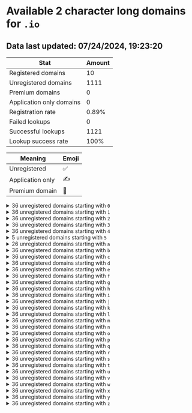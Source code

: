 # Available 2 character long domains for `.io`

## Data last updated: 07/24/2024, 19:23:20

|Stat|Amount|
|--|--|
|Registered domains|10|
|Unregistered domains|1111|
|Premium domains|0|
|Application only domains|0|
|Registration rate|0.89%|
|Failed lookups|0|
|Successful lookups|1121|
|Lookup success rate|100%|


|Meaning|Emoji|
|--|--|
|Unregistered|:white_check_mark:|
|Application only|:writing_hand:|
|Premium domain|:gem:|

<details>
<summary>36 unregistered domains starting with <bold><code>0</code></bold></summary>

|Type|Domain|
|--|--|
|:white_check_mark:|`00.io`|
|:white_check_mark:|`01.io`|
|:white_check_mark:|`02.io`|
|:white_check_mark:|`03.io`|
|:white_check_mark:|`04.io`|
|:white_check_mark:|`05.io`|
|:white_check_mark:|`06.io`|
|:white_check_mark:|`07.io`|
|:white_check_mark:|`08.io`|
|:white_check_mark:|`09.io`|
|:white_check_mark:|`0a.io`|
|:white_check_mark:|`0b.io`|
|:white_check_mark:|`0c.io`|
|:white_check_mark:|`0d.io`|
|:white_check_mark:|`0e.io`|
|:white_check_mark:|`0f.io`|
|:white_check_mark:|`0g.io`|
|:white_check_mark:|`0h.io`|
|:white_check_mark:|`0i.io`|
|:white_check_mark:|`0j.io`|
|:white_check_mark:|`0k.io`|
|:white_check_mark:|`0l.io`|
|:white_check_mark:|`0m.io`|
|:white_check_mark:|`0n.io`|
|:white_check_mark:|`0o.io`|
|:white_check_mark:|`0p.io`|
|:white_check_mark:|`0q.io`|
|:white_check_mark:|`0r.io`|
|:white_check_mark:|`0s.io`|
|:white_check_mark:|`0t.io`|
|:white_check_mark:|`0u.io`|
|:white_check_mark:|`0v.io`|
|:white_check_mark:|`0w.io`|
|:white_check_mark:|`0x.io`|
|:white_check_mark:|`0y.io`|
|:white_check_mark:|`0z.io`|
</details>
<details>
<summary>36 unregistered domains starting with <bold><code>1</code></bold></summary>

|Type|Domain|
|--|--|
|:white_check_mark:|`10.io`|
|:white_check_mark:|`11.io`|
|:white_check_mark:|`12.io`|
|:white_check_mark:|`13.io`|
|:white_check_mark:|`14.io`|
|:white_check_mark:|`15.io`|
|:white_check_mark:|`16.io`|
|:white_check_mark:|`17.io`|
|:white_check_mark:|`18.io`|
|:white_check_mark:|`19.io`|
|:white_check_mark:|`1a.io`|
|:white_check_mark:|`1b.io`|
|:white_check_mark:|`1c.io`|
|:white_check_mark:|`1d.io`|
|:white_check_mark:|`1e.io`|
|:white_check_mark:|`1f.io`|
|:white_check_mark:|`1g.io`|
|:white_check_mark:|`1h.io`|
|:white_check_mark:|`1i.io`|
|:white_check_mark:|`1j.io`|
|:white_check_mark:|`1k.io`|
|:white_check_mark:|`1l.io`|
|:white_check_mark:|`1m.io`|
|:white_check_mark:|`1n.io`|
|:white_check_mark:|`1o.io`|
|:white_check_mark:|`1p.io`|
|:white_check_mark:|`1q.io`|
|:white_check_mark:|`1r.io`|
|:white_check_mark:|`1s.io`|
|:white_check_mark:|`1t.io`|
|:white_check_mark:|`1u.io`|
|:white_check_mark:|`1v.io`|
|:white_check_mark:|`1w.io`|
|:white_check_mark:|`1x.io`|
|:white_check_mark:|`1y.io`|
|:white_check_mark:|`1z.io`|
</details>
<details>
<summary>36 unregistered domains starting with <bold><code>2</code></bold></summary>

|Type|Domain|
|--|--|
|:white_check_mark:|`20.io`|
|:white_check_mark:|`21.io`|
|:white_check_mark:|`22.io`|
|:white_check_mark:|`23.io`|
|:white_check_mark:|`24.io`|
|:white_check_mark:|`25.io`|
|:white_check_mark:|`26.io`|
|:white_check_mark:|`27.io`|
|:white_check_mark:|`28.io`|
|:white_check_mark:|`29.io`|
|:white_check_mark:|`2a.io`|
|:white_check_mark:|`2b.io`|
|:white_check_mark:|`2c.io`|
|:white_check_mark:|`2d.io`|
|:white_check_mark:|`2e.io`|
|:white_check_mark:|`2f.io`|
|:white_check_mark:|`2g.io`|
|:white_check_mark:|`2h.io`|
|:white_check_mark:|`2i.io`|
|:white_check_mark:|`2j.io`|
|:white_check_mark:|`2k.io`|
|:white_check_mark:|`2l.io`|
|:white_check_mark:|`2m.io`|
|:white_check_mark:|`2n.io`|
|:white_check_mark:|`2o.io`|
|:white_check_mark:|`2p.io`|
|:white_check_mark:|`2q.io`|
|:white_check_mark:|`2r.io`|
|:white_check_mark:|`2s.io`|
|:white_check_mark:|`2t.io`|
|:white_check_mark:|`2u.io`|
|:white_check_mark:|`2v.io`|
|:white_check_mark:|`2w.io`|
|:white_check_mark:|`2x.io`|
|:white_check_mark:|`2y.io`|
|:white_check_mark:|`2z.io`|
</details>
<details>
<summary>36 unregistered domains starting with <bold><code>3</code></bold></summary>

|Type|Domain|
|--|--|
|:white_check_mark:|`30.io`|
|:white_check_mark:|`31.io`|
|:white_check_mark:|`32.io`|
|:white_check_mark:|`33.io`|
|:white_check_mark:|`34.io`|
|:white_check_mark:|`35.io`|
|:white_check_mark:|`36.io`|
|:white_check_mark:|`37.io`|
|:white_check_mark:|`38.io`|
|:white_check_mark:|`39.io`|
|:white_check_mark:|`3a.io`|
|:white_check_mark:|`3b.io`|
|:white_check_mark:|`3c.io`|
|:white_check_mark:|`3d.io`|
|:white_check_mark:|`3e.io`|
|:white_check_mark:|`3f.io`|
|:white_check_mark:|`3g.io`|
|:white_check_mark:|`3h.io`|
|:white_check_mark:|`3i.io`|
|:white_check_mark:|`3j.io`|
|:white_check_mark:|`3k.io`|
|:white_check_mark:|`3l.io`|
|:white_check_mark:|`3m.io`|
|:white_check_mark:|`3n.io`|
|:white_check_mark:|`3o.io`|
|:white_check_mark:|`3p.io`|
|:white_check_mark:|`3q.io`|
|:white_check_mark:|`3r.io`|
|:white_check_mark:|`3s.io`|
|:white_check_mark:|`3t.io`|
|:white_check_mark:|`3u.io`|
|:white_check_mark:|`3v.io`|
|:white_check_mark:|`3w.io`|
|:white_check_mark:|`3x.io`|
|:white_check_mark:|`3y.io`|
|:white_check_mark:|`3z.io`|
</details>
<details>
<summary>36 unregistered domains starting with <bold><code>4</code></bold></summary>

|Type|Domain|
|--|--|
|:white_check_mark:|`40.io`|
|:white_check_mark:|`41.io`|
|:white_check_mark:|`42.io`|
|:white_check_mark:|`43.io`|
|:white_check_mark:|`44.io`|
|:white_check_mark:|`45.io`|
|:white_check_mark:|`46.io`|
|:white_check_mark:|`47.io`|
|:white_check_mark:|`48.io`|
|:white_check_mark:|`49.io`|
|:white_check_mark:|`4a.io`|
|:white_check_mark:|`4b.io`|
|:white_check_mark:|`4c.io`|
|:white_check_mark:|`4d.io`|
|:white_check_mark:|`4e.io`|
|:white_check_mark:|`4f.io`|
|:white_check_mark:|`4g.io`|
|:white_check_mark:|`4h.io`|
|:white_check_mark:|`4i.io`|
|:white_check_mark:|`4j.io`|
|:white_check_mark:|`4k.io`|
|:white_check_mark:|`4l.io`|
|:white_check_mark:|`4m.io`|
|:white_check_mark:|`4n.io`|
|:white_check_mark:|`4o.io`|
|:white_check_mark:|`4p.io`|
|:white_check_mark:|`4q.io`|
|:white_check_mark:|`4r.io`|
|:white_check_mark:|`4s.io`|
|:white_check_mark:|`4t.io`|
|:white_check_mark:|`4u.io`|
|:white_check_mark:|`4v.io`|
|:white_check_mark:|`4w.io`|
|:white_check_mark:|`4x.io`|
|:white_check_mark:|`4y.io`|
|:white_check_mark:|`4z.io`|
</details>
<details>
<summary>5 unregistered domains starting with <bold><code>5</code></bold></summary>

|Type|Domain|
|--|--|
|:white_check_mark:|`5a.io`|
|:white_check_mark:|`5b.io`|
|:white_check_mark:|`5c.io`|
|:white_check_mark:|`5d.io`|
|:white_check_mark:|`5e.io`|
</details>
<details>
<summary>26 unregistered domains starting with <bold><code>a</code></bold></summary>

|Type|Domain|
|--|--|
|:white_check_mark:|`a0.io`|
|:white_check_mark:|`a1.io`|
|:white_check_mark:|`a2.io`|
|:white_check_mark:|`a3.io`|
|:white_check_mark:|`a4.io`|
|:white_check_mark:|`a5.io`|
|:white_check_mark:|`a6.io`|
|:white_check_mark:|`a7.io`|
|:white_check_mark:|`a8.io`|
|:white_check_mark:|`a9.io`|
|:white_check_mark:|`ak.io`|
|:white_check_mark:|`al.io`|
|:white_check_mark:|`am.io`|
|:white_check_mark:|`an.io`|
|:white_check_mark:|`ao.io`|
|:white_check_mark:|`ap.io`|
|:white_check_mark:|`aq.io`|
|:white_check_mark:|`ar.io`|
|:white_check_mark:|`as.io`|
|:white_check_mark:|`at.io`|
|:white_check_mark:|`au.io`|
|:white_check_mark:|`av.io`|
|:white_check_mark:|`aw.io`|
|:white_check_mark:|`ax.io`|
|:white_check_mark:|`ay.io`|
|:white_check_mark:|`az.io`|
</details>
<details>
<summary>36 unregistered domains starting with <bold><code>b</code></bold></summary>

|Type|Domain|
|--|--|
|:white_check_mark:|`b0.io`|
|:white_check_mark:|`b1.io`|
|:white_check_mark:|`b2.io`|
|:white_check_mark:|`b3.io`|
|:white_check_mark:|`b4.io`|
|:white_check_mark:|`b5.io`|
|:white_check_mark:|`b6.io`|
|:white_check_mark:|`b7.io`|
|:white_check_mark:|`b8.io`|
|:white_check_mark:|`b9.io`|
|:white_check_mark:|`ba.io`|
|:white_check_mark:|`bb.io`|
|:white_check_mark:|`bc.io`|
|:white_check_mark:|`bd.io`|
|:white_check_mark:|`be.io`|
|:white_check_mark:|`bf.io`|
|:white_check_mark:|`bg.io`|
|:white_check_mark:|`bh.io`|
|:white_check_mark:|`bi.io`|
|:white_check_mark:|`bj.io`|
|:white_check_mark:|`bk.io`|
|:white_check_mark:|`bl.io`|
|:white_check_mark:|`bm.io`|
|:white_check_mark:|`bn.io`|
|:white_check_mark:|`bo.io`|
|:white_check_mark:|`bp.io`|
|:white_check_mark:|`bq.io`|
|:white_check_mark:|`br.io`|
|:white_check_mark:|`bs.io`|
|:white_check_mark:|`bt.io`|
|:white_check_mark:|`bu.io`|
|:white_check_mark:|`bv.io`|
|:white_check_mark:|`bw.io`|
|:white_check_mark:|`bx.io`|
|:white_check_mark:|`by.io`|
|:white_check_mark:|`bz.io`|
</details>
<details>
<summary>36 unregistered domains starting with <bold><code>c</code></bold></summary>

|Type|Domain|
|--|--|
|:white_check_mark:|`c0.io`|
|:white_check_mark:|`c1.io`|
|:white_check_mark:|`c2.io`|
|:white_check_mark:|`c3.io`|
|:white_check_mark:|`c4.io`|
|:white_check_mark:|`c5.io`|
|:white_check_mark:|`c6.io`|
|:white_check_mark:|`c7.io`|
|:white_check_mark:|`c8.io`|
|:white_check_mark:|`c9.io`|
|:white_check_mark:|`ca.io`|
|:white_check_mark:|`cb.io`|
|:white_check_mark:|`cc.io`|
|:white_check_mark:|`cd.io`|
|:white_check_mark:|`ce.io`|
|:white_check_mark:|`cf.io`|
|:white_check_mark:|`cg.io`|
|:white_check_mark:|`ch.io`|
|:white_check_mark:|`ci.io`|
|:white_check_mark:|`cj.io`|
|:white_check_mark:|`ck.io`|
|:white_check_mark:|`cl.io`|
|:white_check_mark:|`cm.io`|
|:white_check_mark:|`cn.io`|
|:white_check_mark:|`co.io`|
|:white_check_mark:|`cp.io`|
|:white_check_mark:|`cq.io`|
|:white_check_mark:|`cr.io`|
|:white_check_mark:|`cs.io`|
|:white_check_mark:|`ct.io`|
|:white_check_mark:|`cu.io`|
|:white_check_mark:|`cv.io`|
|:white_check_mark:|`cw.io`|
|:white_check_mark:|`cx.io`|
|:white_check_mark:|`cy.io`|
|:white_check_mark:|`cz.io`|
</details>
<details>
<summary>36 unregistered domains starting with <bold><code>d</code></bold></summary>

|Type|Domain|
|--|--|
|:white_check_mark:|`d0.io`|
|:white_check_mark:|`d1.io`|
|:white_check_mark:|`d2.io`|
|:white_check_mark:|`d3.io`|
|:white_check_mark:|`d4.io`|
|:white_check_mark:|`d5.io`|
|:white_check_mark:|`d6.io`|
|:white_check_mark:|`d7.io`|
|:white_check_mark:|`d8.io`|
|:white_check_mark:|`d9.io`|
|:white_check_mark:|`da.io`|
|:white_check_mark:|`db.io`|
|:white_check_mark:|`dc.io`|
|:white_check_mark:|`dd.io`|
|:white_check_mark:|`de.io`|
|:white_check_mark:|`df.io`|
|:white_check_mark:|`dg.io`|
|:white_check_mark:|`dh.io`|
|:white_check_mark:|`di.io`|
|:white_check_mark:|`dj.io`|
|:white_check_mark:|`dk.io`|
|:white_check_mark:|`dl.io`|
|:white_check_mark:|`dm.io`|
|:white_check_mark:|`dn.io`|
|:white_check_mark:|`do.io`|
|:white_check_mark:|`dp.io`|
|:white_check_mark:|`dq.io`|
|:white_check_mark:|`dr.io`|
|:white_check_mark:|`ds.io`|
|:white_check_mark:|`dt.io`|
|:white_check_mark:|`du.io`|
|:white_check_mark:|`dv.io`|
|:white_check_mark:|`dw.io`|
|:white_check_mark:|`dx.io`|
|:white_check_mark:|`dy.io`|
|:white_check_mark:|`dz.io`|
</details>
<details>
<summary>36 unregistered domains starting with <bold><code>e</code></bold></summary>

|Type|Domain|
|--|--|
|:white_check_mark:|`e0.io`|
|:white_check_mark:|`e1.io`|
|:white_check_mark:|`e2.io`|
|:white_check_mark:|`e3.io`|
|:white_check_mark:|`e4.io`|
|:white_check_mark:|`e5.io`|
|:white_check_mark:|`e6.io`|
|:white_check_mark:|`e7.io`|
|:white_check_mark:|`e8.io`|
|:white_check_mark:|`e9.io`|
|:white_check_mark:|`ea.io`|
|:white_check_mark:|`eb.io`|
|:white_check_mark:|`ec.io`|
|:white_check_mark:|`ed.io`|
|:white_check_mark:|`ee.io`|
|:white_check_mark:|`ef.io`|
|:white_check_mark:|`eg.io`|
|:white_check_mark:|`eh.io`|
|:white_check_mark:|`ei.io`|
|:white_check_mark:|`ej.io`|
|:white_check_mark:|`ek.io`|
|:white_check_mark:|`el.io`|
|:white_check_mark:|`em.io`|
|:white_check_mark:|`en.io`|
|:white_check_mark:|`eo.io`|
|:white_check_mark:|`ep.io`|
|:white_check_mark:|`eq.io`|
|:white_check_mark:|`er.io`|
|:white_check_mark:|`es.io`|
|:white_check_mark:|`et.io`|
|:white_check_mark:|`eu.io`|
|:white_check_mark:|`ev.io`|
|:white_check_mark:|`ew.io`|
|:white_check_mark:|`ex.io`|
|:white_check_mark:|`ey.io`|
|:white_check_mark:|`ez.io`|
</details>
<details>
<summary>36 unregistered domains starting with <bold><code>f</code></bold></summary>

|Type|Domain|
|--|--|
|:white_check_mark:|`f0.io`|
|:white_check_mark:|`f1.io`|
|:white_check_mark:|`f2.io`|
|:white_check_mark:|`f3.io`|
|:white_check_mark:|`f4.io`|
|:white_check_mark:|`f5.io`|
|:white_check_mark:|`f6.io`|
|:white_check_mark:|`f7.io`|
|:white_check_mark:|`f8.io`|
|:white_check_mark:|`f9.io`|
|:white_check_mark:|`fa.io`|
|:white_check_mark:|`fb.io`|
|:white_check_mark:|`fc.io`|
|:white_check_mark:|`fd.io`|
|:white_check_mark:|`fe.io`|
|:white_check_mark:|`ff.io`|
|:white_check_mark:|`fg.io`|
|:white_check_mark:|`fh.io`|
|:white_check_mark:|`fi.io`|
|:white_check_mark:|`fj.io`|
|:white_check_mark:|`fk.io`|
|:white_check_mark:|`fl.io`|
|:white_check_mark:|`fm.io`|
|:white_check_mark:|`fn.io`|
|:white_check_mark:|`fo.io`|
|:white_check_mark:|`fp.io`|
|:white_check_mark:|`fq.io`|
|:white_check_mark:|`fr.io`|
|:white_check_mark:|`fs.io`|
|:white_check_mark:|`ft.io`|
|:white_check_mark:|`fu.io`|
|:white_check_mark:|`fv.io`|
|:white_check_mark:|`fw.io`|
|:white_check_mark:|`fx.io`|
|:white_check_mark:|`fy.io`|
|:white_check_mark:|`fz.io`|
</details>
<details>
<summary>36 unregistered domains starting with <bold><code>g</code></bold></summary>

|Type|Domain|
|--|--|
|:white_check_mark:|`g0.io`|
|:white_check_mark:|`g1.io`|
|:white_check_mark:|`g2.io`|
|:white_check_mark:|`g3.io`|
|:white_check_mark:|`g4.io`|
|:white_check_mark:|`g5.io`|
|:white_check_mark:|`g6.io`|
|:white_check_mark:|`g7.io`|
|:white_check_mark:|`g8.io`|
|:white_check_mark:|`g9.io`|
|:white_check_mark:|`ga.io`|
|:white_check_mark:|`gb.io`|
|:white_check_mark:|`gc.io`|
|:white_check_mark:|`gd.io`|
|:white_check_mark:|`ge.io`|
|:white_check_mark:|`gf.io`|
|:white_check_mark:|`gg.io`|
|:white_check_mark:|`gh.io`|
|:white_check_mark:|`gi.io`|
|:white_check_mark:|`gj.io`|
|:white_check_mark:|`gk.io`|
|:white_check_mark:|`gl.io`|
|:white_check_mark:|`gm.io`|
|:white_check_mark:|`gn.io`|
|:white_check_mark:|`go.io`|
|:white_check_mark:|`gp.io`|
|:white_check_mark:|`gq.io`|
|:white_check_mark:|`gr.io`|
|:white_check_mark:|`gs.io`|
|:white_check_mark:|`gt.io`|
|:white_check_mark:|`gu.io`|
|:white_check_mark:|`gv.io`|
|:white_check_mark:|`gw.io`|
|:white_check_mark:|`gx.io`|
|:white_check_mark:|`gy.io`|
|:white_check_mark:|`gz.io`|
</details>
<details>
<summary>36 unregistered domains starting with <bold><code>h</code></bold></summary>

|Type|Domain|
|--|--|
|:white_check_mark:|`h0.io`|
|:white_check_mark:|`h1.io`|
|:white_check_mark:|`h2.io`|
|:white_check_mark:|`h3.io`|
|:white_check_mark:|`h4.io`|
|:white_check_mark:|`h5.io`|
|:white_check_mark:|`h6.io`|
|:white_check_mark:|`h7.io`|
|:white_check_mark:|`h8.io`|
|:white_check_mark:|`h9.io`|
|:white_check_mark:|`ha.io`|
|:white_check_mark:|`hb.io`|
|:white_check_mark:|`hc.io`|
|:white_check_mark:|`hd.io`|
|:white_check_mark:|`he.io`|
|:white_check_mark:|`hf.io`|
|:white_check_mark:|`hg.io`|
|:white_check_mark:|`hh.io`|
|:white_check_mark:|`hi.io`|
|:white_check_mark:|`hj.io`|
|:white_check_mark:|`hk.io`|
|:white_check_mark:|`hl.io`|
|:white_check_mark:|`hm.io`|
|:white_check_mark:|`hn.io`|
|:white_check_mark:|`ho.io`|
|:white_check_mark:|`hp.io`|
|:white_check_mark:|`hq.io`|
|:white_check_mark:|`hr.io`|
|:white_check_mark:|`hs.io`|
|:white_check_mark:|`ht.io`|
|:white_check_mark:|`hu.io`|
|:white_check_mark:|`hv.io`|
|:white_check_mark:|`hw.io`|
|:white_check_mark:|`hx.io`|
|:white_check_mark:|`hy.io`|
|:white_check_mark:|`hz.io`|
</details>
<details>
<summary>36 unregistered domains starting with <bold><code>i</code></bold></summary>

|Type|Domain|
|--|--|
|:white_check_mark:|`i0.io`|
|:white_check_mark:|`i1.io`|
|:white_check_mark:|`i2.io`|
|:white_check_mark:|`i3.io`|
|:white_check_mark:|`i4.io`|
|:white_check_mark:|`i5.io`|
|:white_check_mark:|`i6.io`|
|:white_check_mark:|`i7.io`|
|:white_check_mark:|`i8.io`|
|:white_check_mark:|`i9.io`|
|:white_check_mark:|`ia.io`|
|:white_check_mark:|`ib.io`|
|:white_check_mark:|`ic.io`|
|:white_check_mark:|`id.io`|
|:white_check_mark:|`ie.io`|
|:white_check_mark:|`if.io`|
|:white_check_mark:|`ig.io`|
|:white_check_mark:|`ih.io`|
|:white_check_mark:|`ii.io`|
|:white_check_mark:|`ij.io`|
|:white_check_mark:|`ik.io`|
|:white_check_mark:|`il.io`|
|:white_check_mark:|`im.io`|
|:white_check_mark:|`in.io`|
|:white_check_mark:|`io.io`|
|:white_check_mark:|`ip.io`|
|:white_check_mark:|`iq.io`|
|:white_check_mark:|`ir.io`|
|:white_check_mark:|`is.io`|
|:white_check_mark:|`it.io`|
|:white_check_mark:|`iu.io`|
|:white_check_mark:|`iv.io`|
|:white_check_mark:|`iw.io`|
|:white_check_mark:|`ix.io`|
|:white_check_mark:|`iy.io`|
|:white_check_mark:|`iz.io`|
</details>
<details>
<summary>36 unregistered domains starting with <bold><code>j</code></bold></summary>

|Type|Domain|
|--|--|
|:white_check_mark:|`j0.io`|
|:white_check_mark:|`j1.io`|
|:white_check_mark:|`j2.io`|
|:white_check_mark:|`j3.io`|
|:white_check_mark:|`j4.io`|
|:white_check_mark:|`j5.io`|
|:white_check_mark:|`j6.io`|
|:white_check_mark:|`j7.io`|
|:white_check_mark:|`j8.io`|
|:white_check_mark:|`j9.io`|
|:white_check_mark:|`ja.io`|
|:white_check_mark:|`jb.io`|
|:white_check_mark:|`jc.io`|
|:white_check_mark:|`jd.io`|
|:white_check_mark:|`je.io`|
|:white_check_mark:|`jf.io`|
|:white_check_mark:|`jg.io`|
|:white_check_mark:|`jh.io`|
|:white_check_mark:|`ji.io`|
|:white_check_mark:|`jj.io`|
|:white_check_mark:|`jk.io`|
|:white_check_mark:|`jl.io`|
|:white_check_mark:|`jm.io`|
|:white_check_mark:|`jn.io`|
|:white_check_mark:|`jo.io`|
|:white_check_mark:|`jp.io`|
|:white_check_mark:|`jq.io`|
|:white_check_mark:|`jr.io`|
|:white_check_mark:|`js.io`|
|:white_check_mark:|`jt.io`|
|:white_check_mark:|`ju.io`|
|:white_check_mark:|`jv.io`|
|:white_check_mark:|`jw.io`|
|:white_check_mark:|`jx.io`|
|:white_check_mark:|`jy.io`|
|:white_check_mark:|`jz.io`|
</details>
<details>
<summary>36 unregistered domains starting with <bold><code>k</code></bold></summary>

|Type|Domain|
|--|--|
|:white_check_mark:|`k0.io`|
|:white_check_mark:|`k1.io`|
|:white_check_mark:|`k2.io`|
|:white_check_mark:|`k3.io`|
|:white_check_mark:|`k4.io`|
|:white_check_mark:|`k5.io`|
|:white_check_mark:|`k6.io`|
|:white_check_mark:|`k7.io`|
|:white_check_mark:|`k8.io`|
|:white_check_mark:|`k9.io`|
|:white_check_mark:|`ka.io`|
|:white_check_mark:|`kb.io`|
|:white_check_mark:|`kc.io`|
|:white_check_mark:|`kd.io`|
|:white_check_mark:|`ke.io`|
|:white_check_mark:|`kf.io`|
|:white_check_mark:|`kg.io`|
|:white_check_mark:|`kh.io`|
|:white_check_mark:|`ki.io`|
|:white_check_mark:|`kj.io`|
|:white_check_mark:|`kk.io`|
|:white_check_mark:|`kl.io`|
|:white_check_mark:|`km.io`|
|:white_check_mark:|`kn.io`|
|:white_check_mark:|`ko.io`|
|:white_check_mark:|`kp.io`|
|:white_check_mark:|`kq.io`|
|:white_check_mark:|`kr.io`|
|:white_check_mark:|`ks.io`|
|:white_check_mark:|`kt.io`|
|:white_check_mark:|`ku.io`|
|:white_check_mark:|`kv.io`|
|:white_check_mark:|`kw.io`|
|:white_check_mark:|`kx.io`|
|:white_check_mark:|`ky.io`|
|:white_check_mark:|`kz.io`|
</details>
<details>
<summary>36 unregistered domains starting with <bold><code>l</code></bold></summary>

|Type|Domain|
|--|--|
|:white_check_mark:|`l0.io`|
|:white_check_mark:|`l1.io`|
|:white_check_mark:|`l2.io`|
|:white_check_mark:|`l3.io`|
|:white_check_mark:|`l4.io`|
|:white_check_mark:|`l5.io`|
|:white_check_mark:|`l6.io`|
|:white_check_mark:|`l7.io`|
|:white_check_mark:|`l8.io`|
|:white_check_mark:|`l9.io`|
|:white_check_mark:|`la.io`|
|:white_check_mark:|`lb.io`|
|:white_check_mark:|`lc.io`|
|:white_check_mark:|`ld.io`|
|:white_check_mark:|`le.io`|
|:white_check_mark:|`lf.io`|
|:white_check_mark:|`lg.io`|
|:white_check_mark:|`lh.io`|
|:white_check_mark:|`li.io`|
|:white_check_mark:|`lj.io`|
|:white_check_mark:|`lk.io`|
|:white_check_mark:|`ll.io`|
|:white_check_mark:|`lm.io`|
|:white_check_mark:|`ln.io`|
|:white_check_mark:|`lo.io`|
|:white_check_mark:|`lp.io`|
|:white_check_mark:|`lq.io`|
|:white_check_mark:|`lr.io`|
|:white_check_mark:|`ls.io`|
|:white_check_mark:|`lt.io`|
|:white_check_mark:|`lu.io`|
|:white_check_mark:|`lv.io`|
|:white_check_mark:|`lw.io`|
|:white_check_mark:|`lx.io`|
|:white_check_mark:|`ly.io`|
|:white_check_mark:|`lz.io`|
</details>
<details>
<summary>36 unregistered domains starting with <bold><code>m</code></bold></summary>

|Type|Domain|
|--|--|
|:white_check_mark:|`m0.io`|
|:white_check_mark:|`m1.io`|
|:white_check_mark:|`m2.io`|
|:white_check_mark:|`m3.io`|
|:white_check_mark:|`m4.io`|
|:white_check_mark:|`m5.io`|
|:white_check_mark:|`m6.io`|
|:white_check_mark:|`m7.io`|
|:white_check_mark:|`m8.io`|
|:white_check_mark:|`m9.io`|
|:white_check_mark:|`ma.io`|
|:white_check_mark:|`mb.io`|
|:white_check_mark:|`mc.io`|
|:white_check_mark:|`md.io`|
|:white_check_mark:|`me.io`|
|:white_check_mark:|`mf.io`|
|:white_check_mark:|`mg.io`|
|:white_check_mark:|`mh.io`|
|:white_check_mark:|`mi.io`|
|:white_check_mark:|`mj.io`|
|:white_check_mark:|`mk.io`|
|:white_check_mark:|`ml.io`|
|:white_check_mark:|`mm.io`|
|:white_check_mark:|`mn.io`|
|:white_check_mark:|`mo.io`|
|:white_check_mark:|`mp.io`|
|:white_check_mark:|`mq.io`|
|:white_check_mark:|`mr.io`|
|:white_check_mark:|`ms.io`|
|:white_check_mark:|`mt.io`|
|:white_check_mark:|`mu.io`|
|:white_check_mark:|`mv.io`|
|:white_check_mark:|`mw.io`|
|:white_check_mark:|`mx.io`|
|:white_check_mark:|`my.io`|
|:white_check_mark:|`mz.io`|
</details>
<details>
<summary>36 unregistered domains starting with <bold><code>n</code></bold></summary>

|Type|Domain|
|--|--|
|:white_check_mark:|`n0.io`|
|:white_check_mark:|`n1.io`|
|:white_check_mark:|`n2.io`|
|:white_check_mark:|`n3.io`|
|:white_check_mark:|`n4.io`|
|:white_check_mark:|`n5.io`|
|:white_check_mark:|`n6.io`|
|:white_check_mark:|`n7.io`|
|:white_check_mark:|`n8.io`|
|:white_check_mark:|`n9.io`|
|:white_check_mark:|`na.io`|
|:white_check_mark:|`nb.io`|
|:white_check_mark:|`nc.io`|
|:white_check_mark:|`nd.io`|
|:white_check_mark:|`ne.io`|
|:white_check_mark:|`nf.io`|
|:white_check_mark:|`ng.io`|
|:white_check_mark:|`nh.io`|
|:white_check_mark:|`ni.io`|
|:white_check_mark:|`nj.io`|
|:white_check_mark:|`nk.io`|
|:white_check_mark:|`nl.io`|
|:white_check_mark:|`nm.io`|
|:white_check_mark:|`nn.io`|
|:white_check_mark:|`no.io`|
|:white_check_mark:|`np.io`|
|:white_check_mark:|`nq.io`|
|:white_check_mark:|`nr.io`|
|:white_check_mark:|`ns.io`|
|:white_check_mark:|`nt.io`|
|:white_check_mark:|`nu.io`|
|:white_check_mark:|`nv.io`|
|:white_check_mark:|`nw.io`|
|:white_check_mark:|`nx.io`|
|:white_check_mark:|`ny.io`|
|:white_check_mark:|`nz.io`|
</details>
<details>
<summary>36 unregistered domains starting with <bold><code>o</code></bold></summary>

|Type|Domain|
|--|--|
|:white_check_mark:|`o0.io`|
|:white_check_mark:|`o1.io`|
|:white_check_mark:|`o2.io`|
|:white_check_mark:|`o3.io`|
|:white_check_mark:|`o4.io`|
|:white_check_mark:|`o5.io`|
|:white_check_mark:|`o6.io`|
|:white_check_mark:|`o7.io`|
|:white_check_mark:|`o8.io`|
|:white_check_mark:|`o9.io`|
|:white_check_mark:|`oa.io`|
|:white_check_mark:|`ob.io`|
|:white_check_mark:|`oc.io`|
|:white_check_mark:|`od.io`|
|:white_check_mark:|`oe.io`|
|:white_check_mark:|`of.io`|
|:white_check_mark:|`og.io`|
|:white_check_mark:|`oh.io`|
|:white_check_mark:|`oi.io`|
|:white_check_mark:|`oj.io`|
|:white_check_mark:|`ok.io`|
|:white_check_mark:|`ol.io`|
|:white_check_mark:|`om.io`|
|:white_check_mark:|`on.io`|
|:white_check_mark:|`oo.io`|
|:white_check_mark:|`op.io`|
|:white_check_mark:|`oq.io`|
|:white_check_mark:|`or.io`|
|:white_check_mark:|`os.io`|
|:white_check_mark:|`ot.io`|
|:white_check_mark:|`ou.io`|
|:white_check_mark:|`ov.io`|
|:white_check_mark:|`ow.io`|
|:white_check_mark:|`ox.io`|
|:white_check_mark:|`oy.io`|
|:white_check_mark:|`oz.io`|
</details>
<details>
<summary>36 unregistered domains starting with <bold><code>p</code></bold></summary>

|Type|Domain|
|--|--|
|:white_check_mark:|`p0.io`|
|:white_check_mark:|`p1.io`|
|:white_check_mark:|`p2.io`|
|:white_check_mark:|`p3.io`|
|:white_check_mark:|`p4.io`|
|:white_check_mark:|`p5.io`|
|:white_check_mark:|`p6.io`|
|:white_check_mark:|`p7.io`|
|:white_check_mark:|`p8.io`|
|:white_check_mark:|`p9.io`|
|:white_check_mark:|`pa.io`|
|:white_check_mark:|`pb.io`|
|:white_check_mark:|`pc.io`|
|:white_check_mark:|`pd.io`|
|:white_check_mark:|`pe.io`|
|:white_check_mark:|`pf.io`|
|:white_check_mark:|`pg.io`|
|:white_check_mark:|`ph.io`|
|:white_check_mark:|`pi.io`|
|:white_check_mark:|`pj.io`|
|:white_check_mark:|`pk.io`|
|:white_check_mark:|`pl.io`|
|:white_check_mark:|`pm.io`|
|:white_check_mark:|`pn.io`|
|:white_check_mark:|`po.io`|
|:white_check_mark:|`pp.io`|
|:white_check_mark:|`pq.io`|
|:white_check_mark:|`pr.io`|
|:white_check_mark:|`ps.io`|
|:white_check_mark:|`pt.io`|
|:white_check_mark:|`pu.io`|
|:white_check_mark:|`pv.io`|
|:white_check_mark:|`pw.io`|
|:white_check_mark:|`px.io`|
|:white_check_mark:|`py.io`|
|:white_check_mark:|`pz.io`|
</details>
<details>
<summary>36 unregistered domains starting with <bold><code>q</code></bold></summary>

|Type|Domain|
|--|--|
|:white_check_mark:|`q0.io`|
|:white_check_mark:|`q1.io`|
|:white_check_mark:|`q2.io`|
|:white_check_mark:|`q3.io`|
|:white_check_mark:|`q4.io`|
|:white_check_mark:|`q5.io`|
|:white_check_mark:|`q6.io`|
|:white_check_mark:|`q7.io`|
|:white_check_mark:|`q8.io`|
|:white_check_mark:|`q9.io`|
|:white_check_mark:|`qa.io`|
|:white_check_mark:|`qb.io`|
|:white_check_mark:|`qc.io`|
|:white_check_mark:|`qd.io`|
|:white_check_mark:|`qe.io`|
|:white_check_mark:|`qf.io`|
|:white_check_mark:|`qg.io`|
|:white_check_mark:|`qh.io`|
|:white_check_mark:|`qi.io`|
|:white_check_mark:|`qj.io`|
|:white_check_mark:|`qk.io`|
|:white_check_mark:|`ql.io`|
|:white_check_mark:|`qm.io`|
|:white_check_mark:|`qn.io`|
|:white_check_mark:|`qo.io`|
|:white_check_mark:|`qp.io`|
|:white_check_mark:|`qq.io`|
|:white_check_mark:|`qr.io`|
|:white_check_mark:|`qs.io`|
|:white_check_mark:|`qt.io`|
|:white_check_mark:|`qu.io`|
|:white_check_mark:|`qv.io`|
|:white_check_mark:|`qw.io`|
|:white_check_mark:|`qx.io`|
|:white_check_mark:|`qy.io`|
|:white_check_mark:|`qz.io`|
</details>
<details>
<summary>36 unregistered domains starting with <bold><code>r</code></bold></summary>

|Type|Domain|
|--|--|
|:white_check_mark:|`r0.io`|
|:white_check_mark:|`r1.io`|
|:white_check_mark:|`r2.io`|
|:white_check_mark:|`r3.io`|
|:white_check_mark:|`r4.io`|
|:white_check_mark:|`r5.io`|
|:white_check_mark:|`r6.io`|
|:white_check_mark:|`r7.io`|
|:white_check_mark:|`r8.io`|
|:white_check_mark:|`r9.io`|
|:white_check_mark:|`ra.io`|
|:white_check_mark:|`rb.io`|
|:white_check_mark:|`rc.io`|
|:white_check_mark:|`rd.io`|
|:white_check_mark:|`re.io`|
|:white_check_mark:|`rf.io`|
|:white_check_mark:|`rg.io`|
|:white_check_mark:|`rh.io`|
|:white_check_mark:|`ri.io`|
|:white_check_mark:|`rj.io`|
|:white_check_mark:|`rk.io`|
|:white_check_mark:|`rl.io`|
|:white_check_mark:|`rm.io`|
|:white_check_mark:|`rn.io`|
|:white_check_mark:|`ro.io`|
|:white_check_mark:|`rp.io`|
|:white_check_mark:|`rq.io`|
|:white_check_mark:|`rr.io`|
|:white_check_mark:|`rs.io`|
|:white_check_mark:|`rt.io`|
|:white_check_mark:|`ru.io`|
|:white_check_mark:|`rv.io`|
|:white_check_mark:|`rw.io`|
|:white_check_mark:|`rx.io`|
|:white_check_mark:|`ry.io`|
|:white_check_mark:|`rz.io`|
</details>
<details>
<summary>36 unregistered domains starting with <bold><code>s</code></bold></summary>

|Type|Domain|
|--|--|
|:white_check_mark:|`s0.io`|
|:white_check_mark:|`s1.io`|
|:white_check_mark:|`s2.io`|
|:white_check_mark:|`s3.io`|
|:white_check_mark:|`s4.io`|
|:white_check_mark:|`s5.io`|
|:white_check_mark:|`s6.io`|
|:white_check_mark:|`s7.io`|
|:white_check_mark:|`s8.io`|
|:white_check_mark:|`s9.io`|
|:white_check_mark:|`sa.io`|
|:white_check_mark:|`sb.io`|
|:white_check_mark:|`sc.io`|
|:white_check_mark:|`sd.io`|
|:white_check_mark:|`se.io`|
|:white_check_mark:|`sf.io`|
|:white_check_mark:|`sg.io`|
|:white_check_mark:|`sh.io`|
|:white_check_mark:|`si.io`|
|:white_check_mark:|`sj.io`|
|:white_check_mark:|`sk.io`|
|:white_check_mark:|`sl.io`|
|:white_check_mark:|`sm.io`|
|:white_check_mark:|`sn.io`|
|:white_check_mark:|`so.io`|
|:white_check_mark:|`sp.io`|
|:white_check_mark:|`sq.io`|
|:white_check_mark:|`sr.io`|
|:white_check_mark:|`ss.io`|
|:white_check_mark:|`st.io`|
|:white_check_mark:|`su.io`|
|:white_check_mark:|`sv.io`|
|:white_check_mark:|`sw.io`|
|:white_check_mark:|`sx.io`|
|:white_check_mark:|`sy.io`|
|:white_check_mark:|`sz.io`|
</details>
<details>
<summary>36 unregistered domains starting with <bold><code>t</code></bold></summary>

|Type|Domain|
|--|--|
|:white_check_mark:|`t0.io`|
|:white_check_mark:|`t1.io`|
|:white_check_mark:|`t2.io`|
|:white_check_mark:|`t3.io`|
|:white_check_mark:|`t4.io`|
|:white_check_mark:|`t5.io`|
|:white_check_mark:|`t6.io`|
|:white_check_mark:|`t7.io`|
|:white_check_mark:|`t8.io`|
|:white_check_mark:|`t9.io`|
|:white_check_mark:|`ta.io`|
|:white_check_mark:|`tb.io`|
|:white_check_mark:|`tc.io`|
|:white_check_mark:|`td.io`|
|:white_check_mark:|`te.io`|
|:white_check_mark:|`tf.io`|
|:white_check_mark:|`tg.io`|
|:white_check_mark:|`th.io`|
|:white_check_mark:|`ti.io`|
|:white_check_mark:|`tj.io`|
|:white_check_mark:|`tk.io`|
|:white_check_mark:|`tl.io`|
|:white_check_mark:|`tm.io`|
|:white_check_mark:|`tn.io`|
|:white_check_mark:|`to.io`|
|:white_check_mark:|`tp.io`|
|:white_check_mark:|`tq.io`|
|:white_check_mark:|`tr.io`|
|:white_check_mark:|`ts.io`|
|:white_check_mark:|`tt.io`|
|:white_check_mark:|`tu.io`|
|:white_check_mark:|`tv.io`|
|:white_check_mark:|`tw.io`|
|:white_check_mark:|`tx.io`|
|:white_check_mark:|`ty.io`|
|:white_check_mark:|`tz.io`|
</details>
<details>
<summary>36 unregistered domains starting with <bold><code>u</code></bold></summary>

|Type|Domain|
|--|--|
|:white_check_mark:|`u0.io`|
|:white_check_mark:|`u1.io`|
|:white_check_mark:|`u2.io`|
|:white_check_mark:|`u3.io`|
|:white_check_mark:|`u4.io`|
|:white_check_mark:|`u5.io`|
|:white_check_mark:|`u6.io`|
|:white_check_mark:|`u7.io`|
|:white_check_mark:|`u8.io`|
|:white_check_mark:|`u9.io`|
|:white_check_mark:|`ua.io`|
|:white_check_mark:|`ub.io`|
|:white_check_mark:|`uc.io`|
|:white_check_mark:|`ud.io`|
|:white_check_mark:|`ue.io`|
|:white_check_mark:|`uf.io`|
|:white_check_mark:|`ug.io`|
|:white_check_mark:|`uh.io`|
|:white_check_mark:|`ui.io`|
|:white_check_mark:|`uj.io`|
|:white_check_mark:|`uk.io`|
|:white_check_mark:|`ul.io`|
|:white_check_mark:|`um.io`|
|:white_check_mark:|`un.io`|
|:white_check_mark:|`uo.io`|
|:white_check_mark:|`up.io`|
|:white_check_mark:|`uq.io`|
|:white_check_mark:|`ur.io`|
|:white_check_mark:|`us.io`|
|:white_check_mark:|`ut.io`|
|:white_check_mark:|`uu.io`|
|:white_check_mark:|`uv.io`|
|:white_check_mark:|`uw.io`|
|:white_check_mark:|`ux.io`|
|:white_check_mark:|`uy.io`|
|:white_check_mark:|`uz.io`|
</details>
<details>
<summary>36 unregistered domains starting with <bold><code>v</code></bold></summary>

|Type|Domain|
|--|--|
|:white_check_mark:|`v0.io`|
|:white_check_mark:|`v1.io`|
|:white_check_mark:|`v2.io`|
|:white_check_mark:|`v3.io`|
|:white_check_mark:|`v4.io`|
|:white_check_mark:|`v5.io`|
|:white_check_mark:|`v6.io`|
|:white_check_mark:|`v7.io`|
|:white_check_mark:|`v8.io`|
|:white_check_mark:|`v9.io`|
|:white_check_mark:|`va.io`|
|:white_check_mark:|`vb.io`|
|:white_check_mark:|`vc.io`|
|:white_check_mark:|`vd.io`|
|:white_check_mark:|`ve.io`|
|:white_check_mark:|`vf.io`|
|:white_check_mark:|`vg.io`|
|:white_check_mark:|`vh.io`|
|:white_check_mark:|`vi.io`|
|:white_check_mark:|`vj.io`|
|:white_check_mark:|`vk.io`|
|:white_check_mark:|`vl.io`|
|:white_check_mark:|`vm.io`|
|:white_check_mark:|`vn.io`|
|:white_check_mark:|`vo.io`|
|:white_check_mark:|`vp.io`|
|:white_check_mark:|`vq.io`|
|:white_check_mark:|`vr.io`|
|:white_check_mark:|`vs.io`|
|:white_check_mark:|`vt.io`|
|:white_check_mark:|`vu.io`|
|:white_check_mark:|`vv.io`|
|:white_check_mark:|`vw.io`|
|:white_check_mark:|`vx.io`|
|:white_check_mark:|`vy.io`|
|:white_check_mark:|`vz.io`|
</details>
<details>
<summary>36 unregistered domains starting with <bold><code>w</code></bold></summary>

|Type|Domain|
|--|--|
|:white_check_mark:|`w0.io`|
|:white_check_mark:|`w1.io`|
|:white_check_mark:|`w2.io`|
|:white_check_mark:|`w3.io`|
|:white_check_mark:|`w4.io`|
|:white_check_mark:|`w5.io`|
|:white_check_mark:|`w6.io`|
|:white_check_mark:|`w7.io`|
|:white_check_mark:|`w8.io`|
|:white_check_mark:|`w9.io`|
|:white_check_mark:|`wa.io`|
|:white_check_mark:|`wb.io`|
|:white_check_mark:|`wc.io`|
|:white_check_mark:|`wd.io`|
|:white_check_mark:|`we.io`|
|:white_check_mark:|`wf.io`|
|:white_check_mark:|`wg.io`|
|:white_check_mark:|`wh.io`|
|:white_check_mark:|`wi.io`|
|:white_check_mark:|`wj.io`|
|:white_check_mark:|`wk.io`|
|:white_check_mark:|`wl.io`|
|:white_check_mark:|`wm.io`|
|:white_check_mark:|`wn.io`|
|:white_check_mark:|`wo.io`|
|:white_check_mark:|`wp.io`|
|:white_check_mark:|`wq.io`|
|:white_check_mark:|`wr.io`|
|:white_check_mark:|`ws.io`|
|:white_check_mark:|`wt.io`|
|:white_check_mark:|`wu.io`|
|:white_check_mark:|`wv.io`|
|:white_check_mark:|`ww.io`|
|:white_check_mark:|`wx.io`|
|:white_check_mark:|`wy.io`|
|:white_check_mark:|`wz.io`|
</details>
<details>
<summary>36 unregistered domains starting with <bold><code>x</code></bold></summary>

|Type|Domain|
|--|--|
|:white_check_mark:|`x0.io`|
|:white_check_mark:|`x1.io`|
|:white_check_mark:|`x2.io`|
|:white_check_mark:|`x3.io`|
|:white_check_mark:|`x4.io`|
|:white_check_mark:|`x5.io`|
|:white_check_mark:|`x6.io`|
|:white_check_mark:|`x7.io`|
|:white_check_mark:|`x8.io`|
|:white_check_mark:|`x9.io`|
|:white_check_mark:|`xa.io`|
|:white_check_mark:|`xb.io`|
|:white_check_mark:|`xc.io`|
|:white_check_mark:|`xd.io`|
|:white_check_mark:|`xe.io`|
|:white_check_mark:|`xf.io`|
|:white_check_mark:|`xg.io`|
|:white_check_mark:|`xh.io`|
|:white_check_mark:|`xi.io`|
|:white_check_mark:|`xj.io`|
|:white_check_mark:|`xk.io`|
|:white_check_mark:|`xl.io`|
|:white_check_mark:|`xm.io`|
|:white_check_mark:|`xn.io`|
|:white_check_mark:|`xo.io`|
|:white_check_mark:|`xp.io`|
|:white_check_mark:|`xq.io`|
|:white_check_mark:|`xr.io`|
|:white_check_mark:|`xs.io`|
|:white_check_mark:|`xt.io`|
|:white_check_mark:|`xu.io`|
|:white_check_mark:|`xv.io`|
|:white_check_mark:|`xw.io`|
|:white_check_mark:|`xx.io`|
|:white_check_mark:|`xy.io`|
|:white_check_mark:|`xz.io`|
</details>
<details>
<summary>36 unregistered domains starting with <bold><code>y</code></bold></summary>

|Type|Domain|
|--|--|
|:white_check_mark:|`y0.io`|
|:white_check_mark:|`y1.io`|
|:white_check_mark:|`y2.io`|
|:white_check_mark:|`y3.io`|
|:white_check_mark:|`y4.io`|
|:white_check_mark:|`y5.io`|
|:white_check_mark:|`y6.io`|
|:white_check_mark:|`y7.io`|
|:white_check_mark:|`y8.io`|
|:white_check_mark:|`y9.io`|
|:white_check_mark:|`ya.io`|
|:white_check_mark:|`yb.io`|
|:white_check_mark:|`yc.io`|
|:white_check_mark:|`yd.io`|
|:white_check_mark:|`ye.io`|
|:white_check_mark:|`yf.io`|
|:white_check_mark:|`yg.io`|
|:white_check_mark:|`yh.io`|
|:white_check_mark:|`yi.io`|
|:white_check_mark:|`yj.io`|
|:white_check_mark:|`yk.io`|
|:white_check_mark:|`yl.io`|
|:white_check_mark:|`ym.io`|
|:white_check_mark:|`yn.io`|
|:white_check_mark:|`yo.io`|
|:white_check_mark:|`yp.io`|
|:white_check_mark:|`yq.io`|
|:white_check_mark:|`yr.io`|
|:white_check_mark:|`ys.io`|
|:white_check_mark:|`yt.io`|
|:white_check_mark:|`yu.io`|
|:white_check_mark:|`yv.io`|
|:white_check_mark:|`yw.io`|
|:white_check_mark:|`yx.io`|
|:white_check_mark:|`yy.io`|
|:white_check_mark:|`yz.io`|
</details>
<details>
<summary>36 unregistered domains starting with <bold><code>z</code></bold></summary>

|Type|Domain|
|--|--|
|:white_check_mark:|`z0.io`|
|:white_check_mark:|`z1.io`|
|:white_check_mark:|`z2.io`|
|:white_check_mark:|`z3.io`|
|:white_check_mark:|`z4.io`|
|:white_check_mark:|`z5.io`|
|:white_check_mark:|`z6.io`|
|:white_check_mark:|`z7.io`|
|:white_check_mark:|`z8.io`|
|:white_check_mark:|`z9.io`|
|:white_check_mark:|`za.io`|
|:white_check_mark:|`zb.io`|
|:white_check_mark:|`zc.io`|
|:white_check_mark:|`zd.io`|
|:white_check_mark:|`ze.io`|
|:white_check_mark:|`zf.io`|
|:white_check_mark:|`zg.io`|
|:white_check_mark:|`zh.io`|
|:white_check_mark:|`zi.io`|
|:white_check_mark:|`zj.io`|
|:white_check_mark:|`zk.io`|
|:white_check_mark:|`zl.io`|
|:white_check_mark:|`zm.io`|
|:white_check_mark:|`zn.io`|
|:white_check_mark:|`zo.io`|
|:white_check_mark:|`zp.io`|
|:white_check_mark:|`zq.io`|
|:white_check_mark:|`zr.io`|
|:white_check_mark:|`zs.io`|
|:white_check_mark:|`zt.io`|
|:white_check_mark:|`zu.io`|
|:white_check_mark:|`zv.io`|
|:white_check_mark:|`zw.io`|
|:white_check_mark:|`zx.io`|
|:white_check_mark:|`zy.io`|
|:white_check_mark:|`zz.io`|
</details>